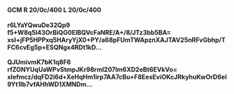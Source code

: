 #### GCM R 20/0c/400 L 20/0c/400
**r6LYaYQwuDe32Qp9**<br/>**f5+W8q5I43OrBiQG0EIBQVcFaNRE/A+/8/JTz3bb5BA=**<br/>**xsI+jFP5HPPxq5HAryYjX0+PY/a68pFUmTWApznXAJTAV25nRFvGbhp/TFC6cvEg5p+ESQNgx4RDt1kD...**<br/><br/>
**QJUmivmK7bK1q8F6**<br/>**rfZONYUqUaWPvStmpJKr98rmI207lm6XD2eBt6EVkVo=**<br/>**xlefmcz/dqFD2i6d+XeHqHm1irp7AA7cBu+F8EesEviOKcJRkyhuKwOrD6el9Yt1lb7vfAHhWD1XMNDm...**